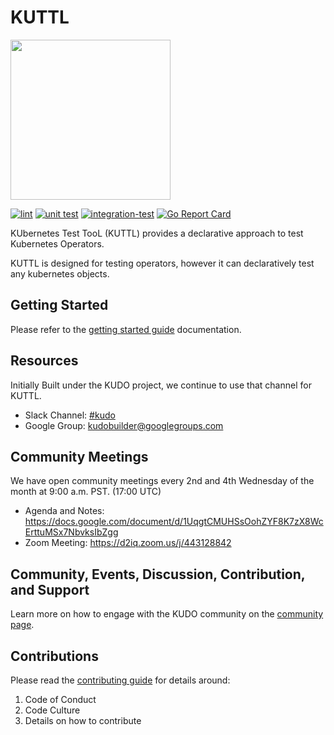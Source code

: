 # KUTTL

<img src="https://kuttl.dev/images/kuttl-horizontal-logo.png" width="256">

[![lint](https://github.com/kudobuilder/kuttl/actions/workflows/lint.yml/badge.svg?branch=main)](https://github.com/kudobuilder/kuttl/actions)
[![unit test](https://github.com/kudobuilder/kuttl/actions/workflows/unittest.yml/badge.svg?branch=main)](https://github.com/kudobuilder/kuttl/actions)
[![integration-test](https://github.com/kudobuilder/kuttl/actions/workflows/integration-test.yml/badge.svg?branch=main)](https://github.com/kudobuilder/kuttl/actions)
[![Go Report Card](https://goreportcard.com/badge/github.com/kudobuilder/kuttl)](https://goreportcard.com/report/github.com/kudobuilder/kuttl)  

KUbernetes Test TooL (KUTTL) provides a declarative approach to test Kubernetes Operators.

KUTTL is designed for testing operators, however it can declaratively test any kubernetes objects.

## Getting Started

Please refer to the [getting started guide](docs/README.md) documentation.

## Resources

Initially Built under the KUDO project, we continue to use that channel for KUTTL.

* Slack Channel: [#kudo](https://kubernetes.slack.com/archives/CG3HTFCMV)
* Google Group: [kudobuilder@googlegroups.com](https://groups.google.com/forum/#!forum/kudobuilder)

## Community Meetings

We have open community meetings every 2nd and 4th Wednesday of the month at 9:00 a.m. PST. (17:00 UTC)

* Agenda and Notes: https://docs.google.com/document/d/1UqgtCMUHSsOohZYF8K7zX8WcErttuMSx7NbvksIbZgg
* Zoom Meeting: https://d2iq.zoom.us/j/443128842


## Community, Events, Discussion, Contribution, and Support

Learn more on how to engage with the KUDO community on the [community page](https://kudo.dev/community/).

## Contributions

Please read the [contributing guide](CONTRIBUTING.md) for details around:

1. Code of Conduct
1. Code Culture
1. Details on how to contribute